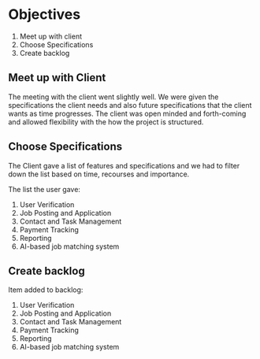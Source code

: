 # Objectives

1. Meet up with client
2. Choose Specifications
3. Create backlog

## Meet up with Client

The meeting with the client went slightly well. We were given the specifications the client needs and also future specifications that the client wants as time progresses. The client was open minded and forth-coming and allowed flexibility with the how the project is structured.

## Choose Specifications

The Client gave a list of features and specifications and we had to filter down the list based on time, recourses and importance.

The list the user gave:

1. User Verification
2. Job Posting and Application
3. Contact and Task Management
4. Payment Tracking
5. Reporting
6. AI-based job matching system

## Create backlog

Item added to backlog:

1. User Verification
2. Job Posting and Application
3. Contact and Task Management
4. Payment Tracking
5. Reporting
6. AI-based job matching system
